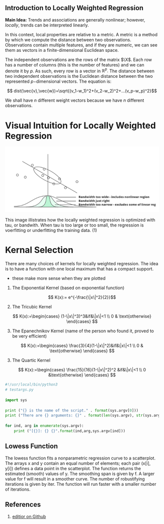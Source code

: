 ## Introduction to Locally Weighted Regression ##

**Main Idea:** Trends and associations are generally nonlinear; however, *locally*, trends can be interpreted linearly.

In this context, local properties are relative to a metric. A metric is a method by which we compute the distance between two observations. Observations contain multiple features, and if they are numeric, we can see them as vectors in a finite-dimensional Euclidean space.

The independent observations are the rows of the matrix $\X$. Each row has a number of columns (this is the number of features) and we can denote it by $p.$ As such, every row is a vector in $\mathbb{R}^p.$ The distance between two independent observations is the Euclidean distance between the two represented $p-$dimensional vectors. The equation is:

$$ dist(\vec{v},\vec{w})=\sqrt{(v_1-w_1)^2+(v_2-w_2)^2+...(v_p-w_p)^2}$$

We shall have $n$ different weight vectors because we have $n$ different observations.

# Visual Intuition for Locally Weighted Regression

![\label{fig:locregression}](/project1/ps3-660x280.png)

This image illistrates how the locally weighted regression is optimized with tau, or bandwith. When tau is too large or too small, the regression is voerfitting or underfitting the training data. (1)

# Kernal Selection

There are many choices of kernels for locally weighted regression. The idea is to have a function with one local maximum that has a compact support.
- these make more sense when they are plotted

1.   The Exponential Kernel (based on exponential function)

$$ K(x):= e^{-\frac{\|x\|^2}{2}}$$


2.   The Tricubic Kernel

$$ K(x):=\begin{cases}
  (1-\|x\|^3)^3&if&\|x\|<1 \\
0 & \text{otherwise}
\end{cases}
$$

3.   The Epanechnikov Kernel (name of the person who found it, proved to be very efficient)

$$ K(x):=\begin{cases}
\frac{3}{4}(1-\|x\|^2)&if&\|x\|<1 \\
0 & \text{otherwise}
\end{cases}
$$

3.   The Quartic Kernel

$$ K(x):=\begin{cases}
\frac{15}{16}(1-\|x\|^2)^2 &if&\|x\|<1 \\
0 &\text{otherwise}
\end{cases}
$$

```python
#!/usr/local/bin/python3
# testargs.py

import sys

print ("{} is the name of the script." . format(sys.argv[0]))
print ("There are {} arguments: {}" . format(len(sys.argv), str(sys.argv)))

for ind, arg in enumerate(sys.argv):
    print ("[{}]: {} {}".format(ind,arg,sys.argv[ind]))
```

## Lowess Function

The lowess function fits a nonparametric regression curve to a scatterplot.
The arrays x and y contain an equal number of elements; each pair
(x[i], y[i]) defines a data point in the scatterplot. The function returns
the estimated (smooth) values of y.
The smoothing span is given by f. A larger value for f will result in a
smoother curve. The number of robustifying iterations is given by iter. The
function will run faster with a smaller number of iterations.

## References

1. [editior on Github](https://www.geeksforgeeks.org/locally-weighted-linear-regression-using-python/)

